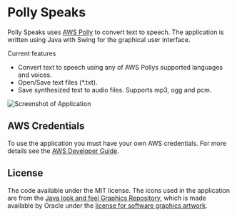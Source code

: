 # Polly Speaks
Polly Speaks uses [AWS Polly](https://aws.amazon.com/polly/) to convert text to speech. The application is written using Java with Swing for the graphical user interface.

Current features
- Convert text to speech using any of AWS Pollys supported languages and voices.
- Open/Save text files (*.txt).
- Save synthesized text to audio files. Supports mp3, ogg and pcm.

![Screenshot of Application](http://aleksander.io.s3-website.eu-north-1.amazonaws.com/images/pollyspeaks.png)

## AWS Credentials
To use the application you must have your own AWS credentials. For more details see the [AWS Developer Guide](https://docs.aws.amazon.com/sdk-for-java/v1/developer-guide/credentials.html).

## License
The code available under the MIT license. The icons used in the application are from the [Java look and feel Graphics Repository](https://www.oracle.com/technetwork/java/repository-140393.html), which is made available by Oracle under the [license for software graphics artwork](https://www.oracle.com/a/tech/docs/software-icon-license-943-2012.html).